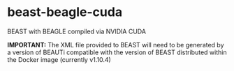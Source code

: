 
# beast-beagle-cuda
BEAST with BEAGLE compiled via NVIDIA CUDA

**IMPORTANT:** The XML file provided to BEAST will need to be generated by a version of BEAUTi compatible with the version of BEAST distributed within the Docker image (currently v1.10.4)

